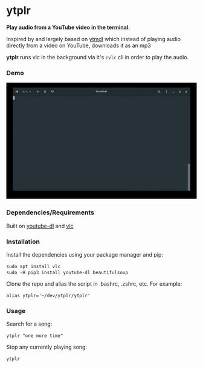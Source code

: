 # ytplr

**Play audio from a YouTube video in the terminal.**

Inspired by and largely based on [ytmdl](https://github.com/deepjyoti30/ytmdl) which instead of playing audio directly from a video on YouTube, downloads it as an mp3

**ytplr** runs vlc in the background via it's `cvlc` cli in order to play the audio.

### Demo

![Screenshot](/screencast.gif?raw=true)

### Dependencies/Requirements

Built on [youtube-dl](https://github.com/rg3/youtube-dl) and [vlc](https://github.com/videolan/vlc)

### Installation

Install the dependencies using your package manager and pip:

    sudo apt install vlc
    sudo -H pip3 install youtube-dl beautifulsoup

Clone the repo and alias the script in .bashrc, .zshrc, etc. For example:
  
    alias ytplr='~/dev/ytplr/ytplr'

### Usage

Search for a song:

    ytplr "one more time" 
    
Stop any currently playing song:

    ytplr
